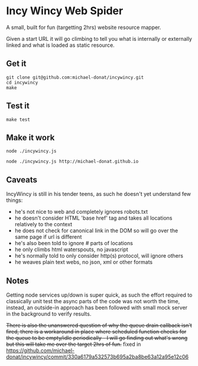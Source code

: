 # Incy Wincy Web Spider

A small, built for fun (targetting 2hrs) website resource mapper.

Given a start URL it will go climbing to tell you what is internally or externally linked and what is loaded as static resource.

## Get it
```
git clone git@github.com:michael-donat/incywincy.git
cd incywincy
make
```
## Test it
```
make test
```
## Make it work
```
node ./incywincy.js

node ./incywincy.js http://michael-donat.github.io
```

## Caveats

IncyWincy is still in his tender teens, as such he doesn't yet understand few things:

  - he's not nice to web and completely ignores robots.txt
  - he doesn't consider HTML 'base href' tag and takes all locations relatively to the context
  - he does not check for canonical link in the DOM so will go over the same page if url is different
  - he's also been told to ignore # parts of locations
  - he only climbs html waterspouts, no javascript
  - he's normally told to only consider http(s) protocol, will ignore others
  - he weaves plain text webs, no json, xml or other formats

## Notes

Getting node services up/down is super quick, as such the effort required to classically unit test the async parts of the code was not worth the time, instead, an outside-in approach has been followed with small mock server in the background to verify results.

~~There is also the unanswered question of why the queue drain callback isn't fired, there is a workaround in place where scheduled function checks for the queue to be empty/idle periodically - I will go finding out what's wrong but this will take me over the target 2hrs of fun.~~ fixed in https://github.com/michael-donat/incywincy/commit/330a6179a532573b695a2ba8be63a12a95e12c06
